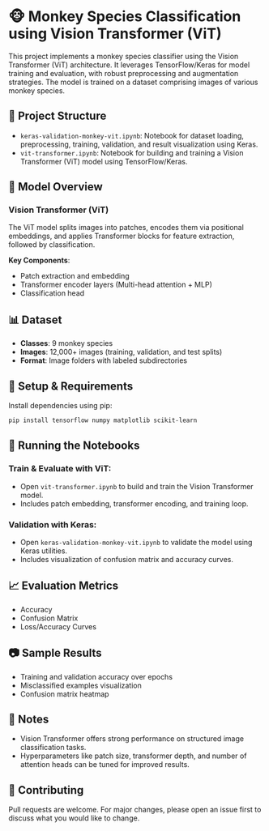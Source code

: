 # 🐵 Monkey Species Classification using Vision Transformer (ViT)

This project implements a monkey species classifier using the Vision Transformer (ViT) architecture. It leverages TensorFlow/Keras for model training and evaluation, with robust preprocessing and augmentation strategies. The model is trained on a dataset comprising images of various monkey species.

## 📁 Project Structure

- `keras-validation-monkey-vit.ipynb`: Notebook for dataset loading, preprocessing, training, validation, and result visualization using Keras.
- `vit-transformer.ipynb`: Notebook for building and training a Vision Transformer (ViT) model using TensorFlow/Keras.

## 🧠 Model Overview

### Vision Transformer (ViT)

The ViT model splits images into patches, encodes them via positional embeddings, and applies Transformer blocks for feature extraction, followed by classification.

**Key Components**:
- Patch extraction and embedding
- Transformer encoder layers (Multi-head attention + MLP)
- Classification head

## 📊 Dataset

- **Classes**: 9 monkey species
- **Images**: 12,000+ images (training, validation, and test splits)
- **Format**: Image folders with labeled subdirectories

## 🔧 Setup & Requirements

Install dependencies using pip:

```bash
pip install tensorflow numpy matplotlib scikit-learn
```
## 🚀 Running the Notebooks

### Train & Evaluate with ViT:
- Open `vit-transformer.ipynb` to build and train the Vision Transformer model.
- Includes patch embedding, transformer encoding, and training loop.

### Validation with Keras:
- Open `keras-validation-monkey-vit.ipynb` to validate the model using Keras utilities.
- Includes visualization of confusion matrix and accuracy curves.

## 📈 Evaluation Metrics
- Accuracy  
- Confusion Matrix  
- Loss/Accuracy Curves  

## 📷 Sample Results
- Training and validation accuracy over epochs  
- Misclassified examples visualization  
- Confusion matrix heatmap  

## 📌 Notes
- Vision Transformer offers strong performance on structured image classification tasks.
- Hyperparameters like patch size, transformer depth, and number of attention heads can be tuned for improved results.

## 🤝 Contributing
Pull requests are welcome. For major changes, please open an issue first to discuss what you would like to change.
